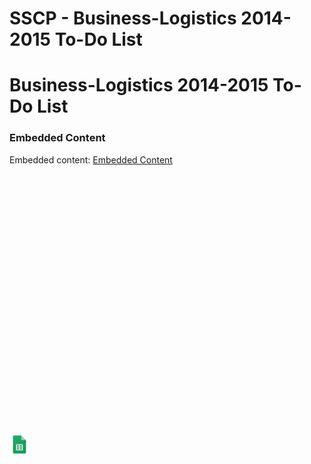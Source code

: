# SSCP - Business-Logistics 2014-2015 To-Do List

# Business-Logistics 2014-2015 To-Do List

[](https://drive.google.com/open?id=1qGGkbztb-fJbauj5KxbHIRUYCN4ZY8C9DO2tUY0PKYU)

### Embedded Content

Embedded content: [Embedded Content]()

<iframe width="100%" height="400" src="" frameborder="0"></iframe>

![](../../../../assets/sheets_32dp.png)

